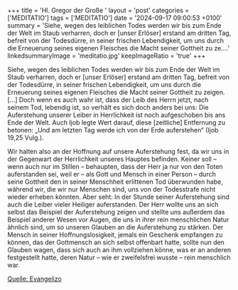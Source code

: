 +++
title = 'Hl. Gregor der Große  '
layout = 'post'
categories = ['MEDITATIO']
tags = ['MEDITATIO']
date = '2024-09-17 09:00:53 +0100'
summary = 'Siehe, wegen des leiblichen Todes werden wir bis zum Ende der Welt im Staub verharren, doch er [unser Erlöser] erstand am dritten Tag, befreit von der Todesdürre, in seiner frischen Lebendigkeit, um uns durch die Erneuerung seines eigenen Fleisches die Macht seiner Gottheit zu ze....'
linkedsummaryImage = 'meditatio.jpg'
keepImageRatio = 'true'
+++
 
Siehe, wegen des leiblichen Todes werden wir bis zum Ende der Welt im Staub verharren, doch er [unser Erlöser] erstand am dritten Tag, befreit von der Todesdürre, in seiner frischen Lebendigkeit, um uns durch die Erneuerung seines eigenen Fleisches die Macht seiner Gottheit zu zeigen.<!--more--> […] Doch wenn es auch wahr ist, dass der Leib des Herrn jetzt, nach seinem Tod, lebendig ist, so verhält es sich doch anders bei uns: Die Auferstehung unserer Leiber in Herrlichkeit ist noch aufgeschoben bis ans Ende der Welt. Auch Ijob legte Wert darauf, diese [zeitliche] Entfernung zu betonen: „Und am letzten Tag werde ich von der Erde auferstehen“ (Ijob 19,25 Vulg.).
 
Wir halten also an der Hoffnung auf unsere Auferstehung fest, da wir uns in der Gegenwart der Herrlichkeit unseres Hauptes befinden. Keiner soll – wenn auch nur im Stillen – behaupten, dass der Herr ja nur von den Toten auferstanden sei, weil er – als Gott und Mensch in einer Person – durch seine Gottheit den in seiner Menschheit erlittenen Tod überwunden habe, während wir, die wir nur Menschen sind, uns von der Todesstrafe nicht wieder erheben könnten. Aber seht: In der Stunde seiner Auferstehung sind auch die Leiber vieler Heiliger auferstanden. Der Herr wollte uns an sich selbst das Beispiel der Auferstehung zeigen und stellte uns außerdem das Beispiel anderer Wesen vor Augen, die uns in ihrer rein menschlichen Natur ähnlich sind, um so unseren Glauben an die Auferstehung zu stärken. Der Mensch in seiner Hoffnungslosigkeit, jemals ein Geschenk empfangen zu können, das der Gottmensch an sich selbst offenbart hatte, sollte nun den Glauben wagen, dass sich auch an ihm vollziehen könne, was er an anderen festgestellt hatte, deren Natur – wie er zweifelsfrei wusste – rein menschlich war.
 
 


[Quelle: Evangelizo](https://evangeliumtagfuertag.org/DE/gospel)
